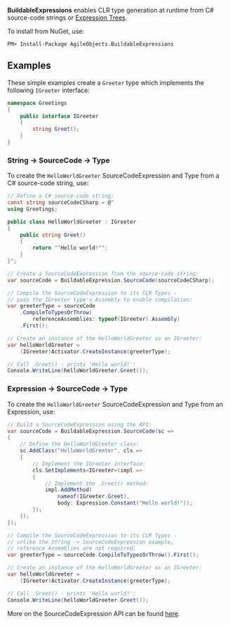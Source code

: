 **BuildableExpressions** enables CLR type generation at runtime from C# source-code strings or
[Expression Trees](https://docs.microsoft.com/en-us/dotnet/csharp/programming-guide/concepts/expression-trees).

To install from NuGet, use:

    PM> Install-Package AgileObjects.BuildableExpressions

## Examples

These simple examples create a `Greeter` type which implements the following `IGreeter` interface:

```cs
namespace Greetings
{
    public interface IGreeter
    {
        string Greet();
    }
}
```

### String -> SourceCode -> Type

To create the `HelloWorldGreeter` SourceCodeExpression and Type from a C# source-code string, use:

```cs
// Define a C# source-code string:
const string sourceCodeCSharp = @"
using Greetings;

public class HelloWorldGreeter : IGreeter
{
    public string Greet()
    {
        return ""Hello world!"";
    }
}";

// Create a SourceCodeExpression from the source-code string:
var sourceCode = BuildableExpression.SourceCode(sourceCodeCSharp);

// Compile the SourceCodeExpression to its CLR Types -
// pass the IGreeter type's Assembly to enable compilation:
var greeterType = sourceCode
    .CompileToTypesOrThrow(
        referenceAssemblies: typeof(IGreeter).Assembly)
    .First();

// Create an instance of the HelloWorldGreeter as an IGreeter:
var helloWorldGreeter = 
    (IGreeter)Activator.CreateInstance(greeterType);

// Call .Greet() - prints 'Hello world!':
Console.WriteLine(helloWorldGreeter.Greet());
```

### Expression -> SourceCode -> Type

To create the `HelloWorldGreeter` SourceCodeExpression and Type from an Expression, use:

```cs
// Build a SourceCodeExpression using the API:
var sourceCode = BuildableExpression.SourceCode(sc =>
{
    // Define the HelloWorldGreeter class:
    sc.AddClass("HelloWorldGreeter", cls =>
    {
        // Implement the IGreeter interface:
        cls.SetImplements<IGreeter>(impl =>
        {
            // Implement the .Greet() method:
            impl.AddMethod(
                nameof(IGreeter.Greet),
                body: Expression.Constant("Hello world!"));
        });
    });
});

// Compile the SourceCodeExpression to its CLR Types -
// unlike the String -> SourceCodeExpression example, 
// reference Assemblies are not required:
var greeterType = sourceCode.CompileToTypesOrThrow().First();

// Create an instance of the HelloWorldGreeter as an IGreeter:
var helloWorldGreeter = 
    (IGreeter)Activator.CreateInstance(greeterType);

// Call .Greet() - prints 'Hello world!':
Console.WriteLine(helloWorldGreeter.Greet());
```

More on the SourceCodeExpression API can be found [here](/api).